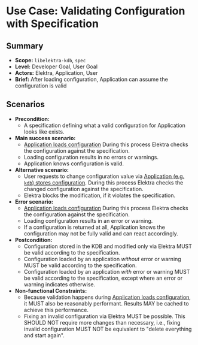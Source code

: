 # Use Case: Validating Configuration with Specification

## Summary

- **Scope:** `libelektra-kdb`, `spec`
- **Level:** Developer Goal, User Goal
- **Actors:** Elektra, Application, User
- **Brief:** After loading configuration, Application can assume the configuration is valid

## Scenarios

- **Precondition:**
  - A specification defining what a valid configuration for Application looks like exists.
- **Main success scenario:**
  - [Application loads configuration](UC_load_config.md)
    During this process Elektra checks the configuration against the specification.
  - Loading configuration results in no errors or warnings.
  - Application knows configuration is valid.
- **Alternative scenario:**
  - User requests to change configuration value via [Application (e.g. `kdb`) stores configuration](UC_store_config.md).
    During this process Elektra checks the changed configuration against the specification.
  - Elektra blocks the modification, if it violates the specification.
- **Error scenario:**
  - [Application loads configuration](UC_load_config.md)
    During this process Elektra checks the configuration against the specification.
  - Loading configuration results in an error or warning.
  - If a configuration is returned at all, Application knows the configuration may not be fully valid and can react accordingly.
- **Postcondition:**
  - Configuration stored in the KDB and modified only via Elektra MUST be valid according to the specification.
  - Configuration loaded by an application _without_ error or warning MUST be valid according to the specification.
  - Configuration loaded by an application _with_ error or warning MUST be valid according to the specification, except where an error or warning indicates otherwise.
- **Non-functional Constraints:**
  - Because validation happens during [Application loads configuration](UC_load_config.md), it MUST also be reasonably performant.
    Results MAY be cached to achieve this performance.
  - Fixing an invalid configuration via Elektra MUST be possible.
    This SHOULD NOT require more changes than necessary, i.e., fixing invalid configuration MUST NOT be equivalent to "delete everything and start again".

